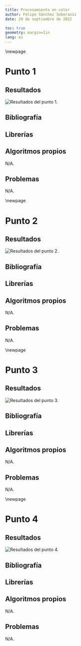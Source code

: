 ```yaml
---
title: Procesamiento en color
author: Felipe Sánchez Soberanis
date: 29 de septiembre de 2022

toc: true
geometry: margin=1in
lang: es
---
```


\newpage
# Punto 1

## Resultados

![Resultados del punto 1.](reporte/punto_1_resultados_1.png)

## Bibliografía
## Librerías
## Algoritmos propios

N/A.

## Problemas

N/A.

\newpage
# Punto 2

## Resultados

![Resultados del punto 2.](reporte/punto_2_resultados_1.png)

## Bibliografía
## Librerías
## Algoritmos propios

N/A.

## Problemas

N/A.

\newpage
# Punto 3

## Resultados

![Resultados del punto 3.](reporte/punto_3_resultados_1.png)

## Bibliografía
## Librerías
## Algoritmos propios

N/A.

## Problemas

N/A.

\newpage
# Punto 4

## Resultados

![Resultados del punto 4.](reporte/punto_4_resultados_1.png)

## Bibliografía
## Librerías
## Algoritmos propios

N/A.

## Problemas

N/A.

